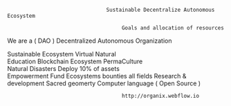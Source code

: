                                    Sustainable Decentralize Autonomous Ecosystem 
                                   
                                         Goals and allocation of resources
                             
   We are a ( DAO )                                                                      Decentralized Autonomous Organization  
  
  
  
  
   Sustainable Ecosystem                                                   Virtual Natural  
   Education                                                               Blockchain Ecosystem PermaCulture   
   Natural Disasters                                                       Deploy 10% of assets  
   Empowerment                                                             Fund Ecosystems bounties all fields
   Research & development                                                  Sacred geomerty Computer language ( Open Source )

                                         
                                         
                                         http://organix.webflow.io
